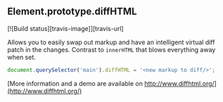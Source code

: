 Element.prototype.diffHTML
--------------------------

[![Build status][travis-image]][travis-url]

Allows you to easily swap out markup and have an intelligent virtual diff patch
in the changes.  Contrast to `innerHTML` that blows everything away when set.

``` javascript
document.querySelector('main').diffHTML = '<new markup to diff/>';
```

[More information and a demo are available on http://www.diffhtml.org/](http://www.diffhtml.org/)
